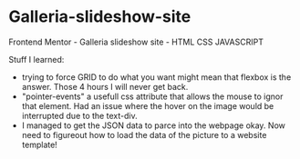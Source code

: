 # Galleria-slideshow-site

Frontend Mentor - Galleria slideshow site - HTML CSS JAVASCRIPT

Stuff I learned:

- trying to force GRID to do what you want might mean that flexbox is the answer. Those 4 hours I will never get back.
- "pointer-events" a usefull css attribute that allows the mouse to ignor that element. Had an issue where the hover on the image would be interrupted due to the text-div.
- I managed to get the JSON data to parce into the webpage okay. Now need to figureout how to load the data of the picture to a website template!

